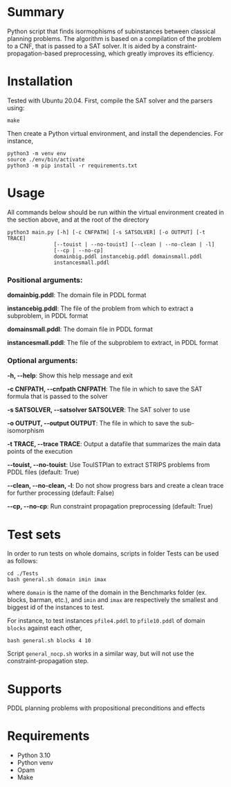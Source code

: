 # Summary
Python script that finds isormophisms of subinstances between classical planning problems.
The algorithm is based on a compilation of the problem to a CNF, that is passed to a SAT solver.
It is aided by a constraint-propagation-based preprocessing, which greatly improves its efficiency.

# Installation
Tested with Ubuntu 20.04. First, compile the SAT solver and the parsers using:
```shell
make
```
Then create a Python virtual environment, and install the dependencies. For instance,
```shell
python3 -m venv env
source ./env/bin/activate
python3 -m pip install -r requirements.txt
```

# Usage
All commands below should be run within the virtual environment created in the section above,
and at the root of the directory
```shell
python3 main.py [-h] [-c CNFPATH] [-s SATSOLVER] [-o OUTPUT] [-t TRACE]
               [--touist | --no-touist] [--clean | --no-clean | -l]
               [--cp | --no-cp]
               domainbig.pddl instancebig.pddl domainsmall.pddl
               instancesmall.pddl
```

### Positional arguments:

  **domainbig.pddl**: The domain file in PDDL format

  **instancebig.pddl**: The file of the problem from which to extract a
                        subproblem, in PDDL format

  **domainsmall.pddl**: The domain file in PDDL format

  **instancesmall.pddl**: The file of the subproblem to extract, in PDDL format

### Optional arguments:
  **-h, --help**: Show this help message and exit

  **-c CNFPATH, --cnfpath CNFPATH**: 
                        The file in which to save the SAT formula that is
                        passed to the solver

  **-s SATSOLVER, --satsolver SATSOLVER**: 
                        The SAT solver to use

  **-o OUTPUT, --output OUTPUT**:
                        The file in which to save the sub-isomorphism

  **-t TRACE, --trace TRACE**:
                        Output a datafile that summarizes the main data points
                        of the execution

  **--touist, --no-touist**:
                        Use TouISTPlan to extract STRIPS problems from PDDL
                        files (default: True)

  **--clean, --no-clean, -l**:
                        Do not show progress bars and create a clean trace for
                        further processing (default: False)

  **--cp, --no-cp**:         Run constraint propagation preprocessing (default:
                        True)

# Test sets
In order to run tests on whole domains, scripts in folder Tests can be used as follows:
```shell
cd ./Tests
bash general.sh domain imin imax
```
where `domain` is the name of the domain in the Benchmarks folder (ex. blocks, barman, etc.),
and `imin` and `imax` are respectively the smallest and biggest id of the instances to test.

For instance, to test instances `pfile4.pddl` to `pfile10.pddl` of domain `blocks` against each other,

```shell
bash general.sh blocks 4 10
```

Script `general_nocp.sh` works in a similar way, but will not use the constraint-propagation step.

# Supports
PDDL planning problems with propositional preconditions and effects

# Requirements
- Python 3.10
- Python venv
- Opam
- Make
